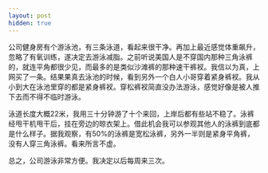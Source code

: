 ```yaml
---
layout: post
hidden: true
---
```


公司健身房有个游泳池，有三条泳道，看起来很干净。再加上最近感觉体重飙升，忽略了有氧训练，遂决定去游泳减脂。之前听说美国人是不穿国内那种三角泳裤的，就连平角都很少见，而最多的是类似沙滩裤的那种速干裤衩。我信以为真，上网买了一条。结果果真去泳池的时候，看到另外一个白人小哥穿着紧身裤衩。我从小到大在泳池里穿的都是紧身裤衩。穿松裤衩简直没办法游泳，感觉好像是被人推下去而不得不临时游泳。

泳道长度大概22米，我用三十分钟游了十个来回，上岸后都有些站不稳了。泳裤经甩干机甩干后，挂在旁边的晾衣架上。借此机会我可以参观其他人的泳裤到底都是什么样子。据我观察，有50%的泳裤是宽松泳裤，另外一半则是紧身平角裤，没有人穿三角泳裤。看来所言不虚。

总之，公司游泳非常方便。我决定以后每周来三次。